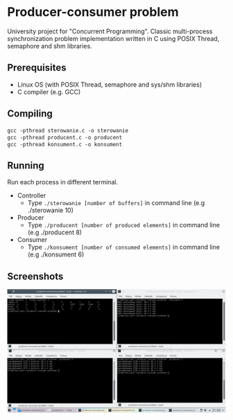 # Producer-consumer problem
University project for "Concurrent Programming". Classic multi-process synchronization problem implementation written in C using POSIX Thread, semaphore and shm libraries.

## Prerequisites

* Linux OS (with POSIX Thread, semaphore and sys/shm libraries)
* C compiler (e.g. GCC)

## Compiling

```
gcc -pthread sterowanie.c -o sterowanie
gcc -pthread producent.c -o producent
gcc -pthread konsument.c -o konsument
```

## Running

Run each process in different terminal.
- Controller
  - Type `./sterowanie [number of buffers]` in command line (e.g ./sterowanie 10) 
- Producer
  - Type `./producent [number of produced elements]` in command line (e.g ./producent 8) 
- Consumer
  - Type `./konsument [number of consumed elements]` in command line (e.g ./konsument 6) 

## Screenshots

<img src="./screenshot01.png" alt="screenshot">
